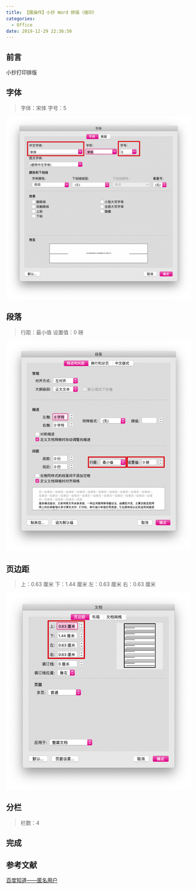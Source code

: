 ```yaml
---
title: 【骚操作】小抄 Word 排版（缩印）
categories:
  - Office
date: 2019-12-29 22:36:50
---
```


## 前言

小抄打印排版

<!-- more -->

## 字体

> 字体：宋体
> 字号：5

![01.png](/images/20191229223650/01.png)

## 段落

> 行距：最小值
> 设置值：0 磅

![02.png](/images/20191229223650/02.png)

## 页边距

> 上：0.63 厘米
> 下：1.44 厘米
> 左：0.63 厘米
> 右：0.63 厘米

![03.png](/images/20191229223650/03.png)

## 分栏

> 栏数：4

## 完成

## 参考文献

[百度知道——匿名用户](https://zhidao.baidu.com/question/288375563)

